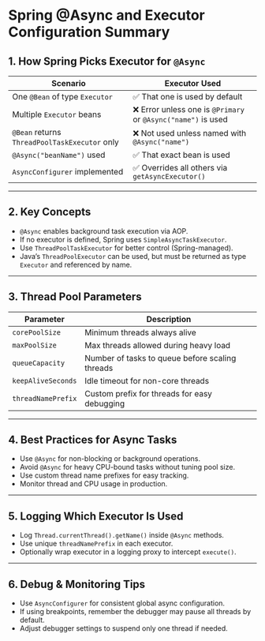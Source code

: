 # Spring @Async and Executor Configuration Summary

## 1. How Spring Picks Executor for `@Async`

| Scenario                                               | Executor Used                                 |
|--------------------------------------------------------|-----------------------------------------------|
| One `@Bean` of type `Executor`                         | ✅ That one is used by default                 |
| Multiple `Executor` beans                              | ❌ Error unless one is `@Primary` or `@Async("name")` is used |
| `@Bean` returns `ThreadPoolTaskExecutor` only          | ❌ Not used unless named with `@Async("name")` |
| `@Async("beanName")` used                              | ✅ That exact bean is used                     |
| `AsyncConfigurer` implemented                          | ✅ Overrides all others via `getAsyncExecutor()` |

---

## 2. Key Concepts

- `@Async` enables background task execution via AOP.
- If no executor is defined, Spring uses `SimpleAsyncTaskExecutor`.
- Use `ThreadPoolTaskExecutor` for better control (Spring-managed).
- Java’s `ThreadPoolExecutor` can be used, but must be returned as type `Executor` and referenced by name.

---

## 3. Thread Pool Parameters

| Parameter           | Description                                       |
|---------------------|---------------------------------------------------|
| `corePoolSize`      | Minimum threads always alive                      |
| `maxPoolSize`       | Max threads allowed during heavy load             |
| `queueCapacity`     | Number of tasks to queue before scaling threads   |
| `keepAliveSeconds`  | Idle timeout for non-core threads                 |
| `threadNamePrefix`  | Custom prefix for threads for easy debugging      |

---

## 4. Best Practices for Async Tasks

- Use `@Async` for non-blocking or background operations.
- Avoid `@Async` for heavy CPU-bound tasks without tuning pool size.
- Use custom thread name prefixes for easy tracking.
- Monitor thread and CPU usage in production.

---

## 5. Logging Which Executor Is Used

- Log `Thread.currentThread().getName()` inside `@Async` methods.
- Use unique `threadNamePrefix` in each executor.
- Optionally wrap executor in a logging proxy to intercept `execute()`.

---

## 6. Debug & Monitoring Tips

- Use `AsyncConfigurer` for consistent global async configuration.
- If using breakpoints, remember the debugger may pause all threads by default.
- Adjust debugger settings to suspend only one thread if needed.